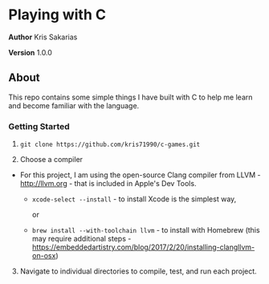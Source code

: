 # Playing with C

**Author** Kris Sakarias

**Version** 1.0.0

## About 

This repo contains some simple things I have built with C to help me learn and become familiar with the language.

### Getting Started

1. `git clone https://github.com/kris71990/c-games.git`

2. Choose a compiler 
  - For this project, I am using the open-source Clang compiler from LLVM - http://llvm.org - that is included in Apple's Dev Tools. 

      - `xcode-select --install` - to install Xcode is the simplest way,

         or

      - `brew install --with-toolchain llvm` - to install with Homebrew (this may require additional steps - https://embeddedartistry.com/blog/2017/2/20/installing-clangllvm-on-osx)

3. Navigate to individual directories to compile, test, and run each project.

